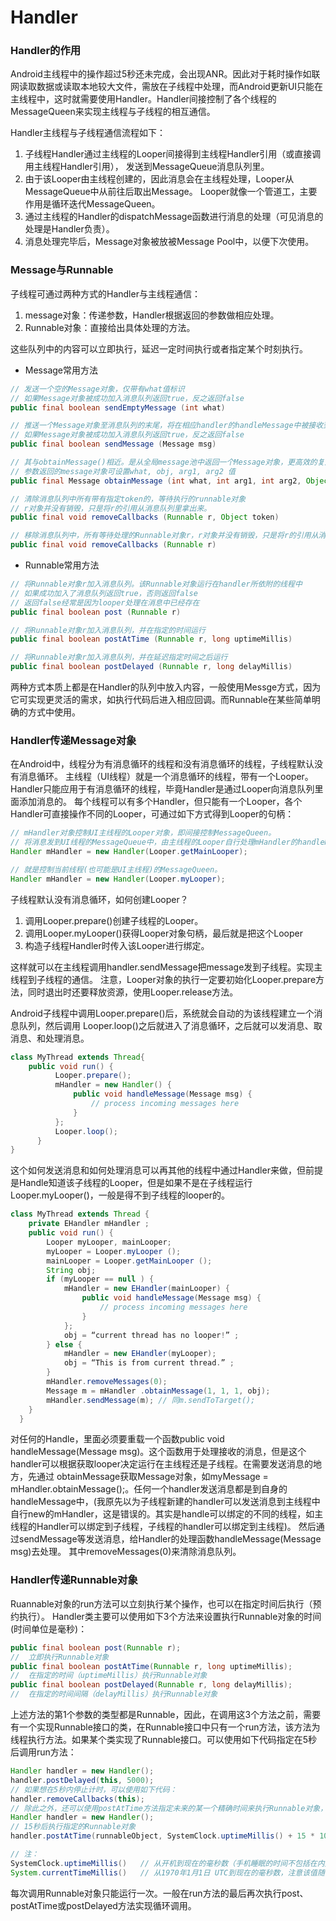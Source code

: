Handler
===


### Handler的作用

Android主线程中的操作超过5秒还未完成，会出现ANR。因此对于耗时操作如联网读取数据或读取本地较大文件，需放在子线程中处理，而Android更新UI只能在主线程中，这时就需要使用Handler。Handler间接控制了各个线程的MessageQueen来实现主线程与子线程的相互通信。

Handler主线程与子线程通信流程如下：

1. 子线程Handler通过主线程的Looper间接得到主线程Handler引用（或直接调用主线程Handler引用），
发送到MessageQueue消息队列里。
2. 由于该Looper由主线程创建的，因此消息会在主线程处理，Looper从MessageQueue中从前往后取出Message。
Looper就像一个管道工，主要作用是循环迭代MessageQueen。
3. 通过主线程的Handler的dispatchMessage函数进行消息的处理（可见消息的处理是Handler负责）。
4. 消息处理完毕后，Message对象被放被Message Pool中，以便下次使用。


### Message与Runnable

子线程可通过两种方式的Handler与主线程通信：

1. message对象：传递参数，Handler根据返回的参数做相应处理。
2. Runnable对象：直接给出具体处理的方法。

这些队列中的内容可以立即执行，延迟一定时间执行或者指定某个时刻执行。

- Message常用方法

```java
// 发送一个空的Message对象，仅带有what值标识
// 如果Message对象被成功加入消息队列返回true，反之返回false
public final boolean sendEmptyMessage (int what)

// 推送一个Message对象至消息队列的末尾，将在相应handler的handleMessage中被接收到。
// 如果Message对象被成功加入消息队列返回true，反之返回false
public final boolean sendMessage (Message msg)

// 其与obtainMessage()相近。是从全局message池中返回一个Message对象，更高效的复用
// 参数返回的message对象可设置what, obj, arg1, arg2 值
public final Message obtainMessage (int what, int arg1, int arg2, Object obj)

// 清除消息队列中所有带有指定token的，等待执行的runnable对象
// r对象并没有销毁，只是将r的引用从消息队列里拿出来。
public final void removeCallbacks (Runnable r, Object token)

// 移除消息队列中，所有等待处理的Runnable对象r，r对象并没有销毁，只是将r的引用从消息队列里拿出来
public final void removeCallbacks (Runnable r)
```

- Runnable常用方法

```java
// 将Runnable对象r加入消息队列。该Runnable对象运行在handler所依附的线程中
// 如果成功加入了消息队列返回true，否则返回false
// 返回false经常是因为looper处理在消息中已经存在
public final boolean post (Runnable r)

// 将Runnable对象r加入消息队列，并在指定的时间运行
public final boolean postAtTime (Runnable r, long uptimeMillis)

// 将Runnable对象r加入消息队列，并在延迟指定时间之后运行
public final boolean postDelayed (Runnable r, long delayMillis)
```

两种方式本质上都是在Handler的队列中放入内容，一般使用Messge方式，因为它可实现更灵活的需求，如执行代码后进入相应回调。而Runnable在某些简单明确的方式中使用。


### Handler传递Message对象

在Android中，线程分为有消息循环的线程和没有消息循环的线程，子线程默认没有消息循环。
主线程（UI线程）就是一个消息循环的线程，带有一个Looper。
Handler只能应用于有消息循环的线程，毕竟Handler是通过Looper向消息队列里面添加消息的。
每个线程可以有多个Handler，但只能有一个Looper，各个Handler可直接操作不同的Looper，可通过如下方式得到Looper的句柄：

```java
// mHandler对象控制UI主线程的Looper对象，即间接控制MessageQueen。
// 将消息发到UI线程的MessageQueue中，由主线程的Looper自行处理mHandler的handleMessage回调
Handler mHandler = new Handler(Looper.getMainLooper);

// 就是控制当前线程(也可能是UI主线程)的MessageQueen。
Handler mHandler = new Handler(Looper.myLooper);
```
子线程默认没有消息循环，如何创建Looper？

1. 调用Looper.prepare()创建子线程的Looper。
2. 调用Looper.myLooper()获得Looper对象句柄，最后就是把这个Looper
3. 构造子线程Handler时传入该Looper进行绑定。

这样就可以在主线程调用handler.sendMessage把message发到子线程。实现主线程到子线程的通信。
注意，Looper对象的执行一定要初始化Looper.prepare方法，同时退出时还要释放资源，使用Looper.release方法。

Android子线程中调用Looper.prepare()后，系统就会自动的为该线程建立一个消息队列，然后调用 Looper.loop()之后就进入了消息循环，之后就可以发消息、取消息、和处理消息。

```java
class MyThread extends Thread{
    public void run() {
          Looper.prepare();
          mHandler = new Handler() {
              public void handleMessage(Message msg) {
                  // process incoming messages here
              }
          };
          Looper.loop();
      }
}
```

这个如何发送消息和如何处理消息可以再其他的线程中通过Handler来做，但前提是Handle知道该子线程的Looper，但是如果不是在子线程运行 Looper.myLooper()，一般是得不到子线程的looper的。

```java
class MyThread extends Thread {
    private EHandler mHandler ;
    public void run() {
        Looper myLooper, mainLooper;
        myLooper = Looper.myLooper ();
        mainLooper = Looper.getMainLooper ();
        String obj;
        if (myLooper == null ) {
            mHandler = new EHandler(mainLooper) {
                public void handleMessage(Message msg) {
                    // process incoming messages here
                }
            };
            obj = “current thread has no looper!” ;
        } else {
            mHandler = new EHandler(myLooper);
            obj = “This is from current thread.” ;
        }
        mHandler.removeMessages(0);
        Message m = mHandler .obtainMessage(1, 1, 1, obj);
        mHandler.sendMessage(m); // 同m.sendToTarget();
    }
  }
```

对任何的Handle，里面必须要重载一个函数public void handleMessage(Message msg)。这个函数用于处理接收的消息，但是这个handler可以根据获取looper决定运行在主线程还是子线程。在需要发送消息的地方，先通过 obtainMessage获取Message对象，如myMessage = mHandler.obtainMessage();。任何一个handler发送消息都是到自身的handleMessage中，(我原先以为子线程新建的handler可以发送消息到主线程中自行new的mHandler，这是错误的。其实是handle可以绑定的不同的线程，如主线程的Handler可以绑定到子线程，子线程的handler可以绑定到主线程)。
然后通过sendMessage等发送消息，给Handler的处理函数handleMessage(Message msg)去处理。 其中removeMessages(0)来清除消息队列。


### Handler传递Runnable对象

Ruannable对象的run方法可以立刻执行某个操作，也可以在指定时间后执行（预约执行）。
Handler类主要可以使用如下3个方法来设置执行Runnable对象的时间(时间单位是毫秒)：
```java
public final boolean post(Runnable r);
//  立即执行Runnable对象  
public final boolean postAtTime(Runnable r, long uptimeMillis);
//  在指定的时间（uptimeMillis）执行Runnable对象
public final boolean postDelayed(Runnable r, long delayMillis);
//  在指定的时间间隔（delayMillis）执行Runnable对象  
```

上述方法的第1个参数的类型都是Runnable，因此，在调用这3个方法之前，需要有一个实现Runnable接口的类，在Runnable接口中只有一个run方法，该方法为线程执行方法。如果某个类实现了Runnable接口。可以使用如下代码指定在5秒后调用run方法：

```java
Handler handler = new Handler();
handler.postDelayed(this, 5000);
// 如果想在5秒内停止计时，可以使用如下代码：
handler.removeCallbacks(this);
// 除此之外，还可以使用postAtTime方法指定未来的某一个精确时间来执行Runnable对象，代码如下：
Handler handler = new Handler();
// 15秒后执行指定的Runnable对象
handler.postAtTime(runnableObject, SystemClock.uptimeMillis() + 15 * 1000);

// 注：
SystemClock.uptimeMillis()   // 从开机到现在的毫秒数（手机睡眠的时间不包括在内）
System.currentTimeMillis()   // 从1970年1月1日 UTC到现在的毫秒数，注意该值随手机时间更改后改变
```
每次调用Runnable对象只能运行一次。一般在run方法的最后再次执行post、postAtTime或postDelayed方法实现循环调用。
